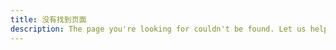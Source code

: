 ```yaml
---
title: 没有找到页面
description: The page you're looking for couldn't be found. Let us help you get back on track.
---
```


